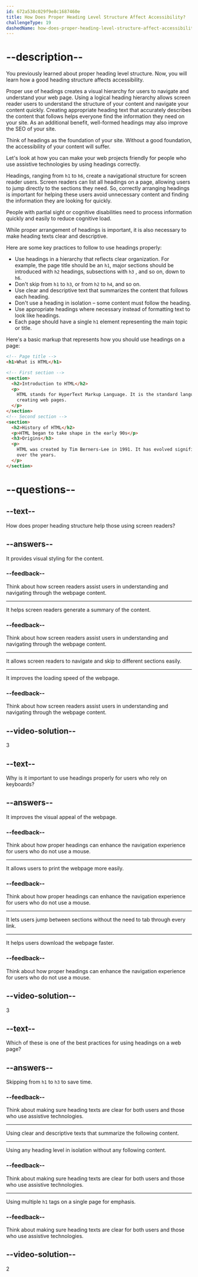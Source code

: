 ```yaml
---
id: 672a538c029f9e8c1687460e
title: How Does Proper Heading Level Structure Affect Accessibility?
challengeType: 19
dashedName: how-does-proper-heading-level-structure-affect-accessibility
---
```


# --description--

You previously learned about proper heading level structure. Now, you will learn how a good heading structure affects accessibility.

Proper use of headings creates a visual hierarchy for users to navigate and understand your web page. Using a logical heading hierarchy allows screen reader users to understand the structure of your content and navigate your content quickly. Creating appropriate heading text that accurately describes the content that follows helps everyone find the information they need on your site. As an additional benefit, well-formed headings may also improve the SEO of your site.

Think of headings as the foundation of your site. Without a good foundation, the accessibility of your content will suffer.

Let's look at how you can make your web projects friendly for people who use assistive technologies by using headings correctly.

Headings, ranging from `h1` to `h6`, create a navigational structure for screen reader users. Screen readers can list all headings on a page, allowing users to jump directly to the sections they need. So, correctly arranging headings is important for helping these users avoid unnecessary content and finding the information they are looking for quickly.

People with partial sight or cognitive disabilities need to process information quickly and easily to reduce cognitive load.

While proper arrangement of headings is important, it is also necessary to make heading texts clear and descriptive.

Here are some key practices to follow to use headings properly:

- Use headings in a hierarchy that reflects clear organization. For example, the page title should be an `h1`, major sections should be introduced with `h2` headings, subsections with `h3` , and so on, down to `h6`.
- Don't skip from `h1` to `h3`, or from `h2` to `h4`, and so on.
- Use clear and descriptive text that summarizes the content that follows each heading.
- Don't use a heading in isolation – some content must follow the heading.
- Use appropriate headings where necessary instead of formatting text to look like headings.
- Each page should have a single `h1` element representing the main topic or title.

Here's a basic markup that represents how you should use headings on a page:

```html
<!-- Page title -->
<h1>What is HTML</h1>

<!-- First section -->
<section>
  <h2>Introduction to HTML</h2>
  <p>
    HTML stands for HyperText Markup Language. It is the standard language for
    creating web pages.
  </p>
</section>
<!-- Second section -->
<section>
  <h2>History of HTML</h2>
  <p>HTML began to take shape in the early 90s</p>
  <h3>Origins</h3>
  <p>
    HTML was created by Tim Berners-Lee in 1991. It has evolved significantly
    over the years.
  </p>
</section>
```

# --questions--

## --text--

How does proper heading structure help those using screen readers?

## --answers--

It provides visual styling for the content.

### --feedback--

Think about how screen readers assist users in understanding and navigating through the webpage content.

---

It helps screen readers generate a summary of the content.

### --feedback--

Think about how screen readers assist users in understanding and navigating through the webpage content.

---

It allows screen readers to navigate and skip to different sections easily.

---

It improves the loading speed of the webpage.

### --feedback--

Think about how screen readers assist users in understanding and navigating through the webpage content.

## --video-solution--

3

## --text--

Why is it important to use headings properly for users who rely on keyboards?

## --answers--

It improves the visual appeal of the webpage.

### --feedback--

Think about how proper headings can enhance the navigation experience for users who do not use a mouse.

---

It allows users to print the webpage more easily.

### --feedback--

Think about how proper headings can enhance the navigation experience for users who do not use a mouse.

---

It lets users jump between sections without the need to tab through every link.

---

It helps users download the webpage faster.

### --feedback--

Think about how proper headings can enhance the navigation experience for users who do not use a mouse.

## --video-solution--

3

## --text--

Which of these is one of the best practices for using headings on a web page?

## --answers--

Skipping from `h1` to `h3` to save time.

### --feedback--

Think about making sure heading texts are clear for both users and those who use assistive technologies.

---

Using clear and descriptive texts that summarize the following content.

---

Using any heading level in isolation without any following content.

### --feedback--

Think about making sure heading texts are clear for both users and those who use assistive technologies.

---

Using multiple `h1` tags on a single page for emphasis.

### --feedback--

Think about making sure heading texts are clear for both users and those who use assistive technologies.

## --video-solution--

2
